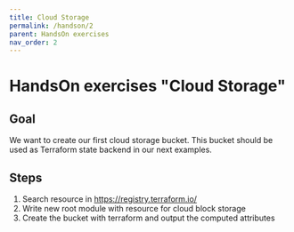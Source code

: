 ```yaml
---
title: Cloud Storage
permalink: /handson/2
parent: HandsOn exercises
nav_order: 2
---
```


# HandsOn exercises "Cloud Storage"

## Goal

We want to create our first cloud storage bucket. This bucket should be used as Terraform state backend in our next examples.

## Steps

1. Search resource in <https://registry.terraform.io/>
2. Write new root module with resource for cloud block storage
3. Create the bucket with terraform and output the computed attributes
